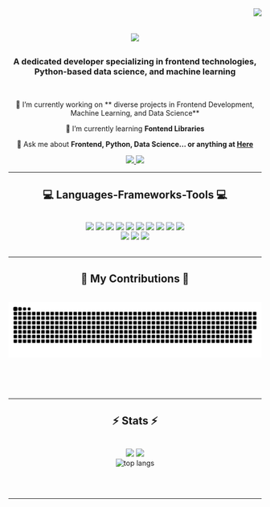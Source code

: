 <img align="right" src="https://visitor-badge.laobi.icu/badge?page_id=ReetikaChavan.Reetikachavan" />

<h1 align="center">
    <img src="https://readme-typing-svg.herokuapp.com/?font=Righteous&size=35&center=true&vCenter=true&width=500&height=70&duration=4000&lines=Hi+There!+👋;+I'm+Reetika+Chavan!;" />
</h1>

<h3 align="center">A dedicated developer specializing in frontend technologies, Python-based data science, and machine learning</h3>

<br/>

<div align="center">
 
 🔭 I’m currently working on ** diverse projects in Frontend Development, Machine Learning, and Data Science**
 
 🌱 I’m currently learning **Fontend Libraries**

💬 Ask me about **Frontend, Python, Data Science... or anything at [Here](mailto:reetikachavan02@gmail.com)**


 </div>
 
<div align="center"> 
  <a href="mailto:reetikachavan02@gmail.com">
    <img src="https://img.shields.io/badge/Gmail-333333?style=for-the-badge&logo=gmail&logoColor=red" />
  </a>
  <a href="https://linkedin.com/in/Reetika-Chavan" target="_blank">
    <img src="https://img.shields.io/badge/LinkedIn-0077B5?style=for-the-badge&logo=linkedin&logoColor=white" target="_blank" />
  </a>
  
</div>

<hr/>
 
<h2 align="center">💻 Languages-Frameworks-Tools 💻</h2>
<br/>
<div align="center">
    <img src="https://img.shields.io/badge/python-yellow?style=for-the-badge&logo=python&logoColor=white" />
    <img src="https://img.shields.io/badge/react-61DAFB?style=for-the-badge&logo=react&logoColor=black" />
    <img src="https://img.shields.io/badge/mongodb-47A248?style=for-the-badge&logo=mongodb&logoColor=white" />
    <img src="https://img.shields.io/badge/express-000000?style=for-the-badge&logo=express&logoColor=white" />
    <img src="https://img.shields.io/badge/node.js-339933?style=for-the-badge&logo=nodedotjs&logoColor=white" />
    <img src="https://img.shields.io/badge/javascript-F7DF1E?style=for-the-badge&logo=javascript&logoColor=black" />
    <img src="https://img.shields.io/badge/java-red?style=for-the-badge&logo=java&logoColor=white" />
    <img src="https://img.shields.io/badge/html-orange?style=for-the-badge&logo=html5&logoColor=white" />
    <img src="https://img.shields.io/badge/css-blue?style=for-the-badge&logo=css3&logoColor=white" />
    <img src="https://img.shields.io/badge/visual%20studio-purple?style=for-the-badge&logo=visual-studio&logoColor=white" /><br>
    <img src="https://img.shields.io/badge/github-purple?style=for-the-badge&logo=github&logoColor=white" />
    <img src="https://img.shields.io/badge/flutter-blue?style=for-the-badge&logo=flutter&logoColor=white" />
    <img src="https://img.shields.io/badge/powerbi-purple?style=for-the-badge&logo=powerbi&logoColor=white" />

</div>

<br/>
<hr/>



<div align="center">
  <h2>🐍 My Contributions 🐍</h2>
  <br>
  <img alt="snake eating my contributions" src="https://raw.githubusercontent.com/ReetikaChavan/ReetikaChavan/output/github-contribution-grid-snake.svg" />
  
  <br/><br/><br/>
</div>

<hr/>

<h2 align="center">⚡ Stats ⚡</h2>
<br>

<div align="center">
	<img width="48%" src="https://github-readme-stats.vercel.app/api?username=ReetikaChavan&show_icons=true&theme=react" />
	<img width="48%" src="https://github-readme-streak-stats.herokuapp.com/?user=ReetikaChavan&theme=react" />
	 <br/>
  <img width=325 align="center" src="https://github-readme-stats-salesp07.vercel.app/api/top-langs/?username=ReetikaChavan&hide=HTML&langs_count=8&layout=compact&theme=react&border_radius=10&size_weight=0.5&count_weight=0.5&exclude_repo=github-readme-stats" alt="top langs" />
</div>

<br/><br/>

<hr/>

<br/>



<br/>
